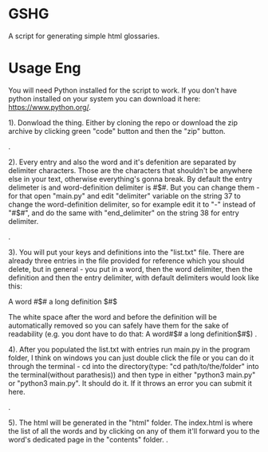 # GSHG
A script for generating simple html glossaries.


# Usage Eng

You will need Python installed for the script to work. If you don't have python installed on your system you can download it here: https://www.python.org/.

1). Donwload the thing. Either by cloning the repo or download the zip archive by clicking green "code" button and then the "zip" button.

.

2). Every entry and also the word and it's defenition are separated by delimiter characters. Those are the characters that shouldn't be anywhere else in your text, otherwise everything's gonna break. By default the entry delimeter is $%$ and word-definition delimiter is #$#. But you can change them - for that open "main.py" and edit "delimiter" variable on the string 37 to change the word-definition delimiter, so for example edit it to "-" instead of "#$#", and do the same with "end_delimiter" on the string 38 for entry delimiter. 

.

3). You will put your keys and definitions into the "list.txt" file. There are already three entries in the file provided for reference which you should delete, but in general - you put in a word, then the word delimiter, then the definition and then the entry delimiter, with default delimiters would look like this:

A word #$# a long definition $#$

The white space after the word and before the definition will be automatically removed so you can safely have them for the sake of readability (e.g. you dont have to do that: A word#$# a long definition$#$)
.

4). After you populated the list.txt with entries run main.py in the program folder, I think on windows you can just double click the file or you can do it through the terminal - cd into the directory(type: "cd path/to/the/folder" into the terminal(without parathesis)) and then type in either "python3 main.py" or "python3 main.py". It should do it. If it throws an error you can submit it here.


.

5). The html will be generated in the "html" folder. The index.html is where the list of all the words and by clicking on any of them it'll forward you to the word's dedicated page in the "contents" folder.
.



